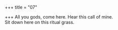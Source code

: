 +++
title = "07"

+++
All you gods, come here. Hear this call of mine.  
Sit down here on this ritual grass.  